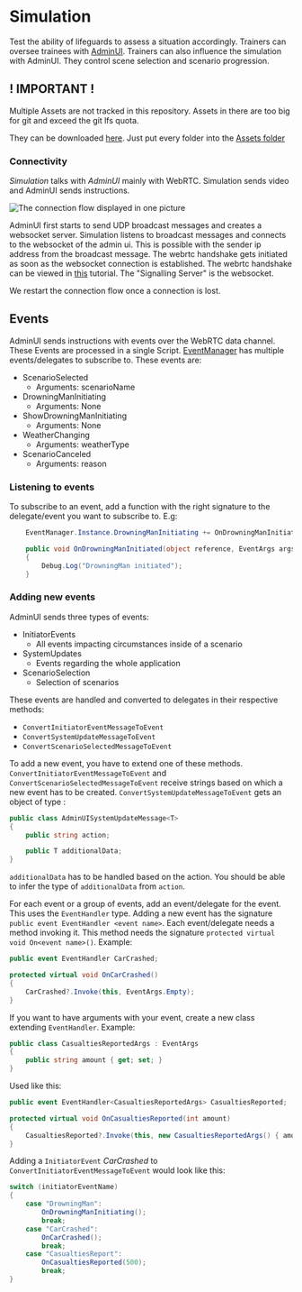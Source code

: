 # Simulation

Test the ability of lifeguards to assess a situation accordingly. Trainers can oversee trainees with [AdminUI](https://www.github.com/DangerSimulation/AdminUI).
Trainers can also influence the simulation with AdminUI. They control scene selection and scenario progression.

## ! IMPORTANT !

Multiple Assets are not tracked in this repository. Assets in there are too big for git and exceed the git lfs quota.

They can be downloaded [here](https://drive.google.com/drive/folders/1NFJMwG9dIEzYdUoc_2-6gOX0knZwgsb-?usp=sharing). Just put every folder into the [Assets folder](Assets)

### Connectivity 

*Simulation* talks with *AdminUI* mainly with WebRTC. Simulation sends video and AdminUI sends instructions.

![The connection flow displayed in one picture](https://github.com/DangerSimulation/Documentation/blob/main/Files/ConnectionFlow.png?raw=true)

AdminUI first starts to send UDP broadcast messages and creates a websocket server. Simulation listens to broadcast
messages and connects to the websocket of the admin ui. This is possible with the sender ip address from the broadcast
message. The webrtc handshake gets initiated as soon as the websocket connection is established. The webrtc handshake
can be viewed in [this](https://developer.mozilla.org/en-US/docs/Web/API/WebRTC_API/Signaling_and_video_calling)
tutorial. The "Signalling Server" is the websocket.

We restart the connection flow once a connection is lost.

## Events

AdminUI sends instructions with events over the WebRTC data channel. These Events are processed in a single Script.
[EventManager](./Assets/Scripts/CameraStream/EventManager.cs) has multiple events/delegates to subscribe to. 
These events are:

- ScenarioSelected
  - Arguments: scenarioName
- DrowningManInitiating
  - Arguments: None
- ShowDrowningManInitiating
  - Arguments: None
- WeatherChanging
  - Arguments: weatherType
- ScenarioCanceled
  - Arguments: reason

### Listening to events 

To subscribe to an event, add a function with the right signature to the delegate/event you want to subscribe to. E.g:

```csharp
    EventManager.Instance.DrowningManInitiating += OnDrowningManInitiated;

    public void OnDrowningManInitiated(object reference, EventArgs args)
    {
        Debug.Log("DrowningMan initiated");
    }
```

### Adding new events

AdminUI sends three types of events:

- InitiatorEvents
  - All events impacting circumstances inside of a scenario
- SystemUpdates
  - Events regarding the whole application
- ScenarioSelection
  - Selection of scenarios 
  
These events are handled and converted to delegates in their respective methods: 
- `ConvertInitiatorEventMessageToEvent`
- `ConvertSystemUpdateMessageToEvent`
- `ConvertScenarioSelectedMessageToEvent`

To add a new event, you have to extend one of these methods. 
`ConvertInitiatorEventMessageToEvent` and `ConvertScenarioSelectedMessageToEvent` receive strings based on which a new 
event has to be created. `ConvertSystemUpdateMessageToEvent` gets an object of type :
```csharp
public class AdminUISystemUpdateMessage<T>
{
    public string action;

    public T additionalData;
}
```

`additionalData` has to be handled based on the action. You should be able to infer the type of `additionalData` from 
`action`. 

For each event or a group of events, add an event/delegate for the event. This uses the `EventHandler` type. Adding a 
new event has the signature `public event EventHandler <event name>`. Each event/delegate needs a method invoking it. 
This method needs the signature `protected virtual void On<event name>()`. Example: 

```csharp
public event EventHandler CarCrashed;

protected virtual void OnCarCrashed()
{
    CarCrashed?.Invoke(this, EventArgs.Empty);
}
```

If you want to have arguments with your event, create a new class extending `EventHandler`. Example:

```csharp
public class CasualtiesReportedArgs : EventArgs
{
    public string amount { get; set; }
}
```

Used like this: 

```csharp
public event EventHandler<CasualtiesReportedArgs> CasualtiesReported;

protected virtual void OnCasualtiesReported(int amount)
{
    CasualtiesReported?.Invoke(this, new CasualtiesReportedArgs() { amount = amount });
}
```

Adding a `InitiatorEvent` *CarCrashed* to `ConvertInitiatorEventMessageToEvent` would look like this: 

```csharp
switch (initiatorEventName)
{
    case "DrowningMan":
        OnDrowningManInitiating();
        break;
    case "CarCrashed":
        OnCarCrashed();
        break;
    case "CasualtiesReport":
        OnCasualtiesReported(500);
        break;
}
```
